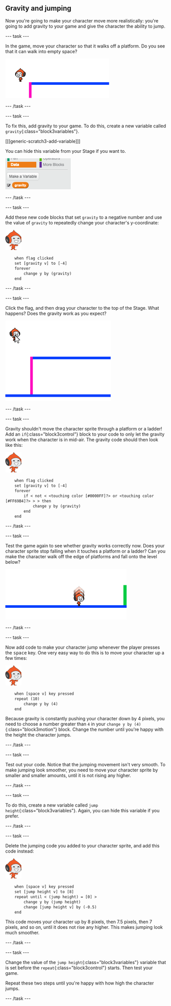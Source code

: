 ## Gravity and jumping

Now you're going to make your character move more realistically: you're going to add gravity to your game and give the character the ability to jump.

--- task ---

In the game, move your character so that it walks off a platform. Do you see that it can walk into empty space?

![screenshot](images/dodge-no-gravity.png)

--- /task ---

--- task ---

To fix this, add gravity to your game. To do this, create a new variable called `gravity`{:class="block3variables"}.

[[[generic-scratch3-add-variable]]]

You can hide this variable from your Stage if you want to.

![screenshot](images/dodge-gravity.png)

--- /task ---

--- task ---

Add these new code blocks that set `gravity` to a negative number and use the value of `gravity` to repeatedly change your character's y-coordinate:

![pico walking sprite](images/pico_walking_sprite.png)

```blocks3
	when flag clicked
	set [gravity v] to [-4]
	forever
		change y by (gravity)
	end
```

--- /task ---

--- task ---

Click the flag, and then drag your character to the top of the Stage. What happens? Does the gravity work as you expect?

![screenshot](images/dodge-gravity-drag.png)

--- /task ---

--- task ---

Gravity shouldn't move the character sprite through a platform or a ladder! Add an `if`{:class="block3control"} block to your code to only let the gravity work when the character is in mid-air. The gravity code should then look like this:

![pico walking sprite](images/pico_walking_sprite.png)

```blocks3
	when flag clicked
	set [gravity v] to [-4]
	forever
		if < not < <touching color [#0000FF]?> or <touching color [#FF69B4]?> > > then
			change y by (gravity)
		end
	end
```

--- /task ---

--- task ---

Test the game again to see whether gravity works correctly now. Does your character sprite stop falling when it touches a platform or a ladder? Can you make the character walk off the edge of platforms and fall onto the level below?

![screenshot](images/dodge-gravity-test.png)

--- /task ---

--- task ---

Now add code to make your character jump whenever the player presses the <kbd>space</kbd> key. One very easy way to do this is to move your character up a few times:

![pico walking sprite](images/pico_walking_sprite.png)

```blocks3
	when [space v] key pressed
	repeat (10)
		change y by (4)
	end
```

Because gravity is constantly pushing your character down by 4 pixels, you need to choose a number greater than `4` in your `change y by (4)`{:class="block3motion"} block. Change the number until you're happy with the height the character jumps.

--- /task ---

--- task ---

Test out your code. Notice that the jumping movement isn't very smooth. To make jumping look smoother, you need to move your character sprite by smaller and smaller amounts, until it is not rising any higher.

--- /task ---

--- task ---

To do this, create a new variable called `jump height`{:class="block3variables"}. Again, you can hide this variable if you prefer.

--- /task ---

--- task ---

Delete the jumping code you added to your character sprite, and add this code instead:

![pico walking sprite](images/pico_walking_sprite.png)

```blocks3
	when [space v] key pressed
	set [jump height v] to [8]
	repeat until < (jump height) = [0] >
		change y by (jump height)
		change [jump height v] by (-0.5)
	end
```

This code moves your character up by 8 pixels, then 7.5 pixels, then 7 pixels, and so on, until it does not rise any higher. This makes jumping look much smoother.

--- /task ---

--- task ---

Change the value of the `jump height`{:class="block3variables"} variable that is set before the `repeat`{:class="block3control"} starts. Then test your game.

Repeat these two steps until you're happy with how high the character jumps.

--- /task ---
